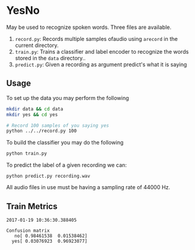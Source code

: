 YesNo
=====

May be used to recognize spoken words. Three files are available.

1. `record.py`: Records multiple samples ofaudio using `arecord` in the current directory.
2. `train.py`: Trains a classifier and label encoder to recognize the words stored in the `data` directory..
3. `predict.py`: Given a recording as argument predict's what it is saying

Usage
-----

To set up the data you may perform the following

```bash
mkdir data && cd data
mkdir yes && cd yes

# Record 100 samples of you saying yes
python ../../record.py 100
```

To build the classifier you may do the following

```bash
python train.py
```

To predict the label of a given recording we can:

`python predict.py recording.wav`

All audio files in use must be having a sampling rate of 44000 Hz.


Train Metrics
-------------

```
2017-01-19 10:36:30.388405

Confusion matrix
   no[ 0.98461538  0.01538462]
  yes[ 0.03076923  0.96923077]
```
